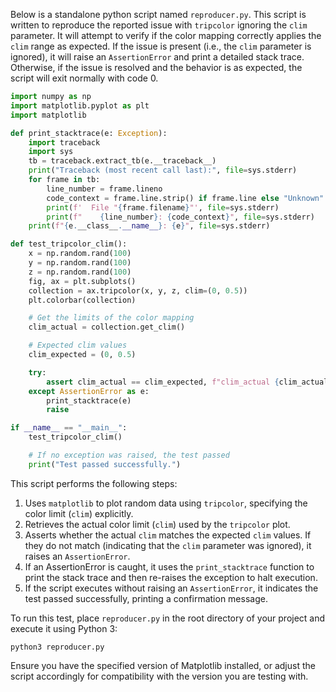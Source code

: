 Below is a standalone python script named `reproducer.py`. This script is written to reproduce the reported issue with `tripcolor` ignoring the `clim` parameter. It will attempt to verify if the color mapping correctly applies the `clim` range as expected. If the issue is present (i.e., the `clim` parameter is ignored), it will raise an `AssertionError` and print a detailed stack trace. Otherwise, if the issue is resolved and the behavior is as expected, the script will exit normally with code 0.

```python
import numpy as np
import matplotlib.pyplot as plt
import matplotlib

def print_stacktrace(e: Exception):
    import traceback
    import sys
    tb = traceback.extract_tb(e.__traceback__)
    print("Traceback (most recent call last):", file=sys.stderr)
    for frame in tb:
        line_number = frame.lineno
        code_context = frame.line.strip() if frame.line else "Unknown"
        print(f'  File "{frame.filename}"', file=sys.stderr)
        print(f"    {line_number}: {code_context}", file=sys.stderr)
    print(f"{e.__class__.__name__}: {e}", file=sys.stderr)

def test_tripcolor_clim():
    x = np.random.rand(100)
    y = np.random.rand(100)
    z = np.random.rand(100)
    fig, ax = plt.subplots()
    collection = ax.tripcolor(x, y, z, clim=(0, 0.5))
    plt.colorbar(collection)

    # Get the limits of the color mapping
    clim_actual = collection.get_clim()

    # Expected clim values
    clim_expected = (0, 0.5)

    try:
        assert clim_actual == clim_expected, f"clim_actual {clim_actual} != clim_expected {clim_expected}"
    except AssertionError as e:
        print_stacktrace(e)
        raise

if __name__ == "__main__":
    test_tripcolor_clim()

    # If no exception was raised, the test passed
    print("Test passed successfully.")
```

This script performs the following steps:

1. Uses `matplotlib` to plot random data using `tripcolor`, specifying the color limit (`clim`) explicitly.
2. Retrieves the actual color limit (`clim`) used by the `tripcolor` plot.
3. Asserts whether the actual `clim` matches the expected `clim` values. If they do not match (indicating that the `clim` parameter was ignored), it raises an `AssertionError`.
4. If an AssertionError is caught, it uses the `print_stacktrace` function to print the stack trace and then re-raises the exception to halt execution.
5. If the script executes without raising an `AssertionError`, it indicates the test passed successfully, printing a confirmation message.

To run this test, place `reproducer.py` in the root directory of your project and execute it using Python 3:

```
python3 reproducer.py
```

Ensure you have the specified version of Matplotlib installed, or adjust the script accordingly for compatibility with the version you are testing with.